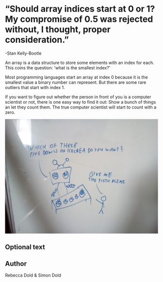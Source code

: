 <!-- BEGIN TITLE -->
# “Should array indices start at 0 or 1? My compromise of 0.5 was rejected without, I thought, proper consideration.” 
-Stan Kelly-Bootle
<!-- END TITLE -->

<!-- BEGIN BODY -->
An array is a data structure to store some elements with an index for each. 
This coins the question: 'what is the smallest index?'

Most programming languages start an array at index 0 because it is the smallest value a binary number can represent. But there are some rare outliers that start with index 1. 

If you want to figure out whether the person in front of you is a computer scientist or not, there is one easy way to find it out: 
Show a bunch of things an let they count them. The true computer scientist will start to count with a zero.

<!-- END BODY -->


![funny comic](../images/image-005-array-at-zero-or-one.jpeg)


## Optional text
<!-- BEGIN OPTIONAL -->

<!-- END OPTIONAL -->



## Author
<!-- BEGIN AUTHOR -->
Rebecca Dold & Simon Dold
<!-- END AUTHOR -->
